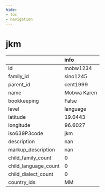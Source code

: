 ```yaml
---
hide:
- toc
- navigation
---
```

# jkm
|                      | info        |
|:---------------------|:------------|
| id                   | mobw1234    |
| family_id            | sino1245    |
| parent_id            | cent1999    |
| name                 | Mobwa Karen |
| bookkeeping          | False       |
| level                | language    |
| latitude             | 19.0443     |
| longitude            | 96.6027     |
| iso639P3code         | jkm         |
| description          | nan         |
| markup_description   | nan         |
| child_family_count   | 0           |
| child_language_count | 0           |
| child_dialect_count  | 0           |
| country_ids          | MM          |